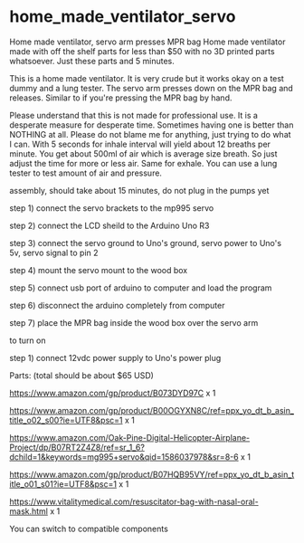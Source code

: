 # home_made_ventilator_servo
Home made ventilator, servo arm presses MPR bag
Home made ventilator made with off the shelf parts for less than $50 with no 3D printed parts whatsoever. Just these parts and 5 minutes.


This is a home made ventilator. It is very crude but it works okay on a test dummy and a lung tester.  The servo arm presses down on
the MPR bag and releases.  Similar to if you're pressing the MPR bag by hand.


Please understand that this is not made for professional use. It is a desperate measure for desperate time. Sometimes having one is better than NOTHING at all. Please do not blame me for anything, just trying to do what I can. With 5 seconds for inhale interval will
yield about 12 breaths per minute.  You get about 500ml of air which is average size breath. So just adjust the time for more or less air. Same for exhale. You can use a lung tester to test amount of air and pressure.

assembly, should take about 15 minutes, do not plug in the pumps yet

step 1) connect the servo brackets to the mp995 servo

step 2) connect the LCD sheild to the Arduino Uno R3

step 3) connect the servo ground to Uno's ground, servo power to Uno's 5v, servo signal to pin 2

step 4) mount the servo mount to the wood box

step 5) connect usb port of arduino to computer and load the program

step 6) disconnect the arduino completely from computer

step 7) place  the MPR bag inside the wood box over the servo arm


to turn on 

step 1) connect 12vdc power supply to Uno's power plug

Parts: (total should be about $65 USD)

https://www.amazon.com/gp/product/B073DYD97C x 1

https://www.amazon.com/gp/product/B00OGYXN8C/ref=ppx_yo_dt_b_asin_title_o02_s00?ie=UTF8&psc=1 x 1

https://www.amazon.com/Oak-Pine-Digital-Helicopter-Airplane-Project/dp/B07RT2Z4Z8/ref=sr_1_6?dchild=1&keywords=mg995+servo&qid=1586037978&sr=8-6 x 1

https://www.amazon.com/gp/product/B07HQB95VY/ref=ppx_yo_dt_b_asin_title_o01_s01?ie=UTF8&psc=1 x 1

https://www.vitalitymedical.com/resuscitator-bag-with-nasal-oral-mask.html x 1


You can switch to compatible components

